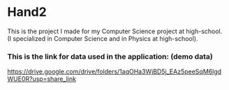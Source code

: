 # Hand2
This is the project I made for my Computer Science project at high-school. (I specialized in Computer Science and in Physics at high-school).

### This is the link for data used in the application: (demo data)
https://drive.google.com/drive/folders/1aqOHa3WjBD5j_EAz5peeSqM6lgdWUE0R?usp=share_link
